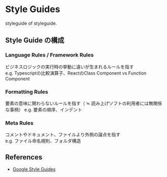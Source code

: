 # Style Guides

styleguide of styleguide.

## Style Guide の構成

### Language Rules / Framework Rules

ビジネスロジックの実行時の挙動に違いが生まれるルールを指す  
e.g. Typescriptの比較演算子、ReactのClass Component vs Function Component

### Formatting Rules

要素の意味に関わらないルールを指す（ ≒ 読み上げソフトの利用者には無関係な事柄）
e.g. 要素の順序、インデント

### Meta Rules

コメントやドキュメント、ファイルより外側の論点を指す  
e.g. ファイル命名規則、フォルダ構造

## References

- [Google Style Guides](https://github.com/google/styleguide)
